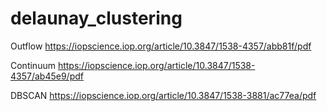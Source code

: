 # delaunay_clustering




Outflow
https://iopscience.iop.org/article/10.3847/1538-4357/abb81f/pdf

Continuum
https://iopscience.iop.org/article/10.3847/1538-4357/ab45e9/pdf

DBSCAN
https://iopscience.iop.org/article/10.3847/1538-3881/ac77ea/pdf
